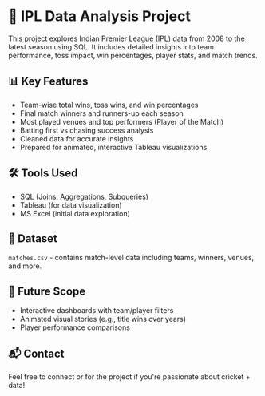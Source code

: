 # 🏏 IPL Data Analysis Project

This project explores Indian Premier League (IPL) data from 2008 to the latest season using SQL. It includes detailed insights into team performance, toss impact, win percentages, player stats, and match trends.

## 📊 Key Features
- Team-wise total wins, toss wins, and win percentages
- Final match winners and runners-up each season
- Most played venues and top performers (Player of the Match)
- Batting first vs chasing success analysis
- Cleaned data for accurate insights
- Prepared for animated, interactive Tableau visualizations

## 🛠️ Tools Used
- SQL (Joins, Aggregations, Subqueries)
- Tableau (for data visualization)
- MS Excel (initial data exploration)

## 📁 Dataset
`matches.csv` - contains match-level data including teams, winners, venues, and more.

## 🚀 Future Scope
- Interactive dashboards with team/player filters
- Animated visual stories (e.g., title wins over years)
- Player performance comparisons

## 📬 Contact
Feel free to connect or for the project if you're passionate about cricket + data!


